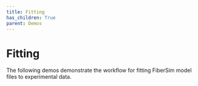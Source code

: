 ```yaml
---
title: Fitting
has_children: True
parent: Demos
---
```


# Fitting

The following demos demonstrate the workflow for fitting FiberSim model files to experimental data.